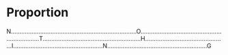 # Proportion
N.........................................................................O..................................................................T.........................................................H...............................................I....................................................N..........................................................G
